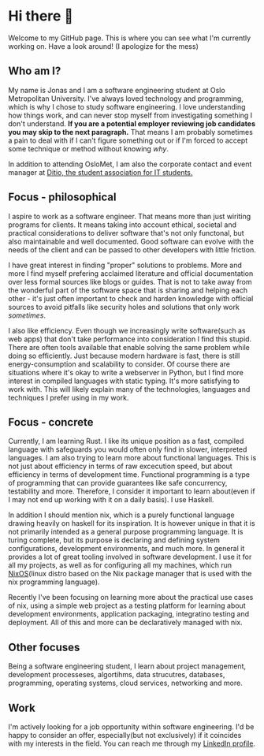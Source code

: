 # Hi there 👋
Welcome to my GitHub page. This is where you can see what I'm currently working on. Have a look around! (I apologize for the mess)

## Who am I?
My name is Jonas and I am a software engineering student at Oslo Metropolitan University. I've always loved technology and programming, which is why I chose to study software engineering.
I love understanding how things work, and can never stop myself from investigating something I don't understand. **If you are a potential employer reviewing job candidates you may skip to the next paragraph.** That means I am probably sometimes a pain to deal with if I can't figure something out or if I'm forced to accept some technique or method without knowing _why_.

In addition to attending OsloMet, I am also the corporate contact and event manager at [Ditio, the student association for IT students.](https://www.linkedin.com/company/ditio-linjeforening)

## Focus - philosophical
I aspire to work as a software engineer. That means more than just wiriting programs for clients. It means taking into account ethical, societal and practical considerations to deliver software that's not only functonal, but also maintainable and well documented. Good software can evolve with the needs of the client and can be passed to other developers with little friction.

I have great interest in finding "proper" solutions to problems. More and more I find myself prefering acclaimed literature and official documentation over less formal sources like blogs or guides. That is not to take away from the wonderful part of the software space that is sharing and helping each other - it's just often important to check and harden knowledge with official sources to avoid pitfalls like security holes and solutions that only work _sometimes_.

I also like efficiency. Even though we increasingly write software(such as web apps) that don't take performance into consideration I find this stupid. There are often tools available that enable solving the same problem while doing so efficiently. Just because modern hardware is fast, there is still energy-consumption and scalability to consider. Of course there are situations where it's okay to write a webserver in Python, but I find more interest in compiled languages with static typing. It's more satisfying to work with. This will likely explain many of the technologies, languages and techniques I prefer using in my work.

## Focus - concrete
Currently, I am learning Rust. I like its unique position as a fast, compiled language with safeguards you would often only find in slower, interpreted languages. I am also trying to learn more about functional languages. This is not just about efficiency in terms of raw excecution speed, but about efficiency in terms of development time. Functional programming is a type of programming that can provide guarantees like safe concurrency, testability and more. Therefore, I consider it important to learn about(even if I may not end up working with it on a daily basis). I use Haskell.

In addition I should mention nix, which is a purely functional language drawing heavily on haskell for its inspiration. It is however unique in that it is not primarily intended as a general purpose programming language. It is turing complete, but its purpose is declaring and defining system configurations, development environments, and much more. In general it provides a lot of great tooling involved in software development. I use it for all my projects, as well as for configuring all my machines, which run [NixOS](https://nixos.org/)(linux distro based on the Nix package manager that is used with the nix programming language).

Recently I've been focusing on learning more about the practical use cases of nix, using a simple web project as a testing platform for learning about development environments, application packaging, integratino testing and deployment. All of this and more can be declaratively managed with nix.

## Other focuses
Being a software engineering student, I learn about project management, development processeses, algortihms, data strucutres, databases, programming, operating systems, cloud services, networking and more.

## Work
I'm actively looking for a job opportunity within software engineering. I'd be happy to consider an offer, especially(but not exclusively) if it coincides with my interests in the field. You can reach me through my [LinkedIn profile](https://www.linkedin.com/in/jonas-baugerud/).
